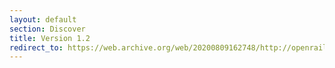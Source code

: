 ```yaml
---
layout: default
section: Discover
title: Version 1.2
redirect_to: https://web.archive.org/web/20200809162748/http://openrails.org/discover/version-1-2/
---
```

